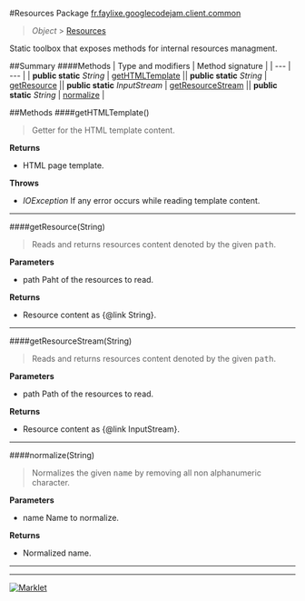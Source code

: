 #Resources
Package [fr.faylixe.googlecodejam.client.common](README.md)<br>

> *Object* > [Resources](Resources.md)

<p>Static toolbox that exposes methods for internal resources managment.</p>

##Summary
####Methods
| Type and modifiers | Method signature |
| --- | --- |
| **public static** *String* | [getHTMLTemplate](#gethtmltemplate) || **public static** *String* | [getResource](#getresourcestring) || **public static** *InputStream* | [getResourceStream](#getresourcestreamstring) || **public static** *String* | [normalize](#normalizestring) |

##Methods
####getHTMLTemplate()
> Getter for the HTML template content.

**Returns**
* HTML page template.

**Throws**
* *IOException* If any error occurs while reading template content.

---

####getResource(String)
> Reads and returns resources content denoted by the
 given <tt>path</tt>.

**Parameters**
* path Paht of the resources to read.

**Returns**
* Resource content as {@link String}.

---

####getResourceStream(String)
> Reads and returns resources content denoted by the
 given <tt>path</tt>.

**Parameters**
* path Path of the resources to read.

**Returns**
* Resource content as {@link InputStream}.

---

####normalize(String)
> Normalizes the given <tt>name</tt> by removing
 all non alphanumeric character.

**Parameters**
* name Name to normalize.

**Returns**
* Normalized name.

---

---

[![Marklet](https://img.shields.io/badge/Generated%20by-Marklet-green.svg)](https://github.com/Faylixe/marklet)
